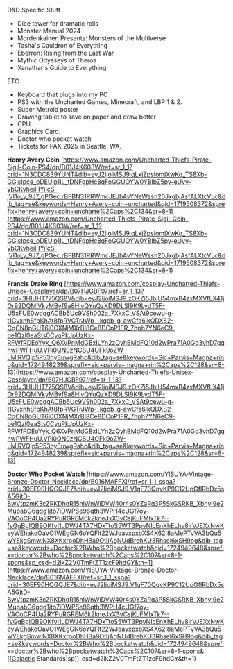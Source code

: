 D&D Specific Stuff
- Dice tower for dramatic rolls
- Monster Manual 2024
- Mordenkainen Presents: Monsters of the Multiverse
- Tasha's Cauldron of Everything
- Eberron: Rising from the Last War
- Mythic Odysseys of Theros
- Xanathar's Guide to Everything

ETC
- Keyboard that plugs into my PC
- PS3 with the Uncharted Games, Minecraft, and LBP 1 & 2. 
- Super Metroid poster
- Drawing tablet to save on paper and draw better
- CPU.
- Graphics Card.
- Doctor who pocket watch
- Tickets for PAX 2025 in Seattle, WA.

**Henry Avery Coin**
[https://www.amazon.com/Uncharted-Thiefs-Pirate-Sigil-Coin-PS4/dp/B01J4K603W/ref=sr_1_1?crid=1N3CDC839YUNT&dib=eyJ2IjoiMSJ9.qLxjZpsIomjXwKq_TS8Xb-GGjsIpce_oDEUlp1IL_tDNFgpHc8qFoGGUOYW0YBlbZ5py-eUvv-ybCKvheiFIYiIcS-jVI1o_y_9J7_gPGec.rBFBN31RRWmcJEJbAvYNeWssn20JxgbjAsfALXtcVLc&dib_tag=se&keywords=Henry+Avery+coin+uncharted&qid=1719508372&sprefix=henry+avery+coin+uncharte%2Caps%2C134&sr=8-1](https://www.amazon.com/Uncharted-Thiefs-Pirate-Sigil-Coin-PS4/dp/B01J4K603W/ref=sr_1_1?crid=1N3CDC839YUNT&dib=eyJ2IjoiMSJ9.qLxjZpsIomjXwKq_TS8Xb-GGjsIpce_oDEUlp1IL_tDNFgpHc8qFoGGUOYW0YBlbZ5py-eUvv-ybCKvheiFIYiIcS-jVI1o_y_9J7_gPGec.rBFBN31RRWmcJEJbAvYNeWssn20JxgbjAsfALXtcVLc&dib_tag=se&keywords=Henry+Avery+coin+uncharted&qid=1719508372&sprefix=henry+avery+coin+uncharte%2Caps%2C134&sr=8-1)

**Francis Drake Ring**
[https://www.amazon.com/cosplay-Uncharted-Thiefs-Unisex-Cosplayer/dp/B07HJGBF97/ref=sr_1_13?crid=3HIUHT775QS8V&dib=eyJ2IjoiMSJ9.zOKZi5JblU54mxB4zxMXVfLX41jOr92DQMiVkyMByf9a8HlvQYuQzXD9DLSI9K9LydT5F-U5xFUE0wdqgACBb5Uc9VSh002a_7XkxC_VSAt9cewu-g-t1GvxnhSfpKhAt8fpRVGTrJWp-_kgob_g-awCfa6lkQDXS2-CqCN8pGUT6i0OXNjMXrBI8Ce8DCpP1FR_7hph7YN6eC9-be1Qzl0eaSts0CyqPkJpUzKx-RFWfRDEoYyk_Q6XvPnMdGBxILYn2zQyhBMdFQ10d2wPra71A0Gq3vhD7gqnwPWFHuU.VPi0QN0zNCSU4OFk9oZW-uMiRVQjp5P53hy3uwgRahc&dib_tag=se&keywords=Sic+Parvis+Magna+ring&qid=1724948239&sprefix=sic+parvis+magna+rin%2Caps%2C128&sr=8-13](https://www.amazon.com/cosplay-Uncharted-Thiefs-Unisex-Cosplayer/dp/B07HJGBF97/ref=sr_1_13?crid=3HIUHT775QS8V&dib=eyJ2IjoiMSJ9.zOKZi5JblU54mxB4zxMXVfLX41jOr92DQMiVkyMByf9a8HlvQYuQzXD9DLSI9K9LydT5F-U5xFUE0wdqgACBb5Uc9VSh002a_7XkxC_VSAt9cewu-g-t1GvxnhSfpKhAt8fpRVGTrJWp-_kgob_g-awCfa6lkQDXS2-CqCN8pGUT6i0OXNjMXrBI8Ce8DCpP1FR_7hph7YN6eC9-be1Qzl0eaSts0CyqPkJpUzKx-RFWfRDEoYyk_Q6XvPnMdGBxILYn2zQyhBMdFQ10d2wPra71A0Gq3vhD7gqnwPWFHuU.VPi0QN0zNCSU4OFk9oZW-uMiRVQjp5P53hy3uwgRahc&dib_tag=se&keywords=Sic+Parvis+Magna+ring&qid=1724948239&sprefix=sic+parvis+magna+rin%2Caps%2C128&sr=8-13)

**Doctor Who Pocket Watch**
[https://www.amazon.com/YISUYA-Vintage-Bronze-Doctor-Necklace/dp/B016MAFFXI/ref=sr_1_1_sspa?crid=30EF90HQGQJE7&dib=eyJ2IjoiMSJ9.V1qF70QqvKP9C12UpGfIRbDx5sA5GjtD-BwVtpzmK3cZRKDhqR15nlWnWiDVW40r4s0YZaRq3P5SkGSRKB_XbhyI9e2MupabG6gqg1jto7iDWPSe96qth3WPH4cUGf7oy-VAOoCP4Ua2RYPuRGREM6k2kneJxX3vCsjKuFMlxTk7--fyGgBgIQB9OKfvI1uDWJ4TA7HDxTtoS5WT3PpvNIcEnXhELhv8irVJEXxNwKeyWEhakoOaVO1WEgGN6oYQFlt22WJqavxpxbXS4X62I8aMePTvVA3bQu5wYEkgSmw.NX8XKxrpoDhHBa9OtIjAgNUdBrehKU3Rhsel6xSH9og&dib_tag=se&keywords=Doctor%2BWho%2Bpocketwatch&qid=1724949648&sprefix=doctor%2Bwho%2Bpocketwatch%2Caps%2C107&sr=8-1-spons&sp_csd=d2lkZ2V0TmFtZT1zcF9hdGY&th=1](https://www.amazon.com/YISUYA-Vintage-Bronze-Doctor-Necklace/dp/B016MAFFXI/ref=sr_1_1_sspa?crid=30EF90HQGQJE7&dib=eyJ2IjoiMSJ9.V1qF70QqvKP9C12UpGfIRbDx5sA5GjtD-BwVtpzmK3cZRKDhqR15nlWnWiDVW40r4s0YZaRq3P5SkGSRKB_XbhyI9e2MupabG6gqg1jto7iDWPSe96qth3WPH4cUGf7oy-VAOoCP4Ua2RYPuRGREM6k2kneJxX3vCsjKuFMlxTk7--fyGgBgIQB9OKfvI1uDWJ4TA7HDxTtoS5WT3PpvNIcEnXhELhv8irVJEXxNwKeyWEhakoOaVO1WEgGN6oYQFlt22WJqavxpxbXS4X62I8aMePTvVA3bQu5wYEkgSmw.NX8XKxrpoDhHBa9OtIjAgNUdBrehKU3Rhsel6xSH9og&dib_tag=se&keywords=Doctor%2BWho%2Bpocketwatch&qid=1724949648&sprefix=doctor%2Bwho%2Bpocketwatch%2Caps%2C107&sr=8-1-spons&[[Galactic Standards|sp]]_csd=d2lkZ2V0TmFtZT1zcF9hdGY&th=1)

